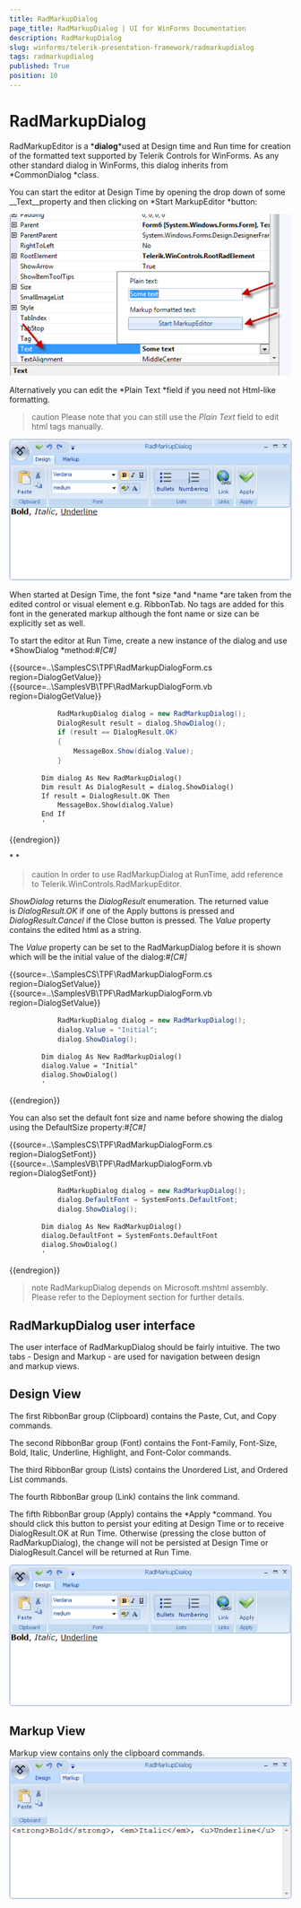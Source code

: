 ```yaml
---
title: RadMarkupDialog
page_title: RadMarkupDialog | UI for WinForms Documentation
description: RadMarkupDialog
slug: winforms/telerik-presentation-framework/radmarkupdialog
tags: radmarkupdialog
published: True
position: 10
---
```


# RadMarkupDialog



RadMarkupEditor is a *__dialog__*used at Design time and Run time for creation of the formatted text supported by Telerik Controls for WinForms. As any other standard dialog in WinForms, this dialog inherits from *CommonDialog *class.

You can start the editor at Design Time by opening the drop down of some __Text__property and then clicking on *Start MarkupEditor *button:

![tpf-radmarkupdialog 001](images/tpf-radmarkupdialog001.png)



Alternatively you can edit the *Plain Text *field if you need not Html-like formatting. 

>caution Please note that you can still use the *Plain Text* field to edit html tags manually.
>
![tpf-radmarkupdialog 002](images/tpf-radmarkupdialog002.png)

When started at Design Time, the font *size *and *name *are taken from the edited control or visual element e.g. RibbonTab. No tags are added for this font in the generated markup although the font name or size can be explicitly set as well.

To start the editor at Run Time, create a new instance of the dialog and use *ShowDialog *method:#_[C#]_

	



{{source=..\SamplesCS\TPF\RadMarkupDialogForm.cs region=DialogGetValue}} 
{{source=..\SamplesVB\TPF\RadMarkupDialogForm.vb region=DialogGetValue}} 

````C#
            RadMarkupDialog dialog = new RadMarkupDialog();
            DialogResult result = dialog.ShowDialog();
            if (result == DialogResult.OK)
            {
                MessageBox.Show(dialog.Value);
            }
````
````VB.NET
        Dim dialog As New RadMarkupDialog()
        Dim result As DialogResult = dialog.ShowDialog()
        If result = DialogResult.OK Then
            MessageBox.Show(dialog.Value)
        End If
        '
````

{{endregion}} 




* *

>caution In order to use RadMarkupDialog at RunTime, add reference to Telerik.WinControls.RadMarkupEditor.
>


*ShowDialog* returns the *DialogResult* enumeration. The returned value is *DialogResult.OK* if one of the Apply buttons is pressed and *DialogResult.Cancel* if the Close button is pressed. The *Value* property contains the edited html as a string. 

The *Value* property can be set to the RadMarkupDialog before it is shown which will be the initial value of the dialog:#_[C#]_

	



{{source=..\SamplesCS\TPF\RadMarkupDialogForm.cs region=DialogSetValue}} 
{{source=..\SamplesVB\TPF\RadMarkupDialogForm.vb region=DialogSetValue}} 

````C#
            RadMarkupDialog dialog = new RadMarkupDialog();
            dialog.Value = "Initial";
            dialog.ShowDialog();
````
````VB.NET
        Dim dialog As New RadMarkupDialog()
        dialog.Value = "Initial"
        dialog.ShowDialog()
        '
````

{{endregion}} 




You can also set the default font size and name before showing the dialog using the DefaultSize property:#_[C#]_

	



{{source=..\SamplesCS\TPF\RadMarkupDialogForm.cs region=DialogSetFont}} 
{{source=..\SamplesVB\TPF\RadMarkupDialogForm.vb region=DialogSetFont}} 

````C#
            RadMarkupDialog dialog = new RadMarkupDialog();
            dialog.DefaultFont = SystemFonts.DefaultFont;
            dialog.ShowDialog();
````
````VB.NET
        Dim dialog As New RadMarkupDialog()
        dialog.DefaultFont = SystemFonts.DefaultFont
        dialog.ShowDialog()
        '
````

{{endregion}} 




>note RadMarkupDialog depends on Microsoft.mshtml assembly. Please refer to the Deployment section for further details.
>


## RadMarkupDialog user interface

The user interface of RadMarkupDialog should be fairly intuitive. The two tabs - Design and Markup - are used for navigation between design and markup views. 

## Design View 

The first RibbonBar group (Clipboard) contains the Paste, Cut, and Copy commands.

The second RibbonBar group (Font) contains the Font-Family, Font-Size, Bold, Italic, Underline, Highlight, and Font-Color commands.

The third RibbonBar group (Lists) contains the Unordered List, and Ordered List commands.

The fourth RibbonBar group (Link) contains the link command.

The fifth RibbonBar group (Apply) contains the *Apply *command. You should click this button to persist your editing at Design Time or to receive DialogResult.OK at Run Time. Otherwise (pressing the close button of RadMarkupDialog), the change will not be persisted at Design Time or DialogResult.Cancel will be returned at Run Time. 

![tpf-radmarkupdialog 002](images/tpf-radmarkupdialog002.png)

## Markup View

Markup view contains only the clipboard commands. ![tpf-radmarkupdialog 003](images/tpf-radmarkupdialog003.png)
